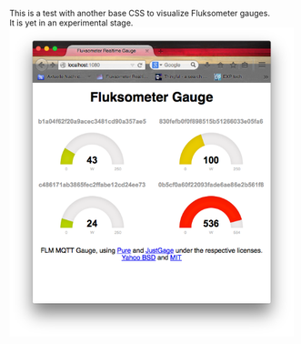 This is a test with another base CSS to visualize Fluksometer gauges.<br>
It is yet in an experimental stage.
<img src="FLM_pure_gauge.PNG" width=500px>
